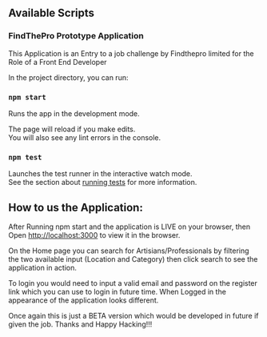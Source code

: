 
## Available Scripts

### FindThePro Prototype Application
This Application is an Entry to a job challenge by Findthepro limited for the Role of a Front End Developer

In the project directory, you can run:

### `npm start`

Runs the app in the development mode.<br>


The page will reload if you make edits.<br>
You will also see any lint errors in the console.

### `npm test`

Launches the test runner in the interactive watch mode.<br>
See the section about [running tests](https://facebook.github.io/create-react-app/docs/running-tests) for more information.

## How to us the Application:
After Running npm start and the application is LIVE on your browser, then Open [http://localhost:3000](http://localhost:3000) to view it in the browser.

On the Home page you can  search for Artisians/Professionals by filtering the two available input (Location and Category) then click search to see the application in action.

 To login you would need to input a valid email and password on the register link which you can use to login in future time. When Logged in the appearance of the application looks different. 
 
 Once again this is just a BETA version which would be developed in future if given the job. Thanks and Happy Hacking!!!



